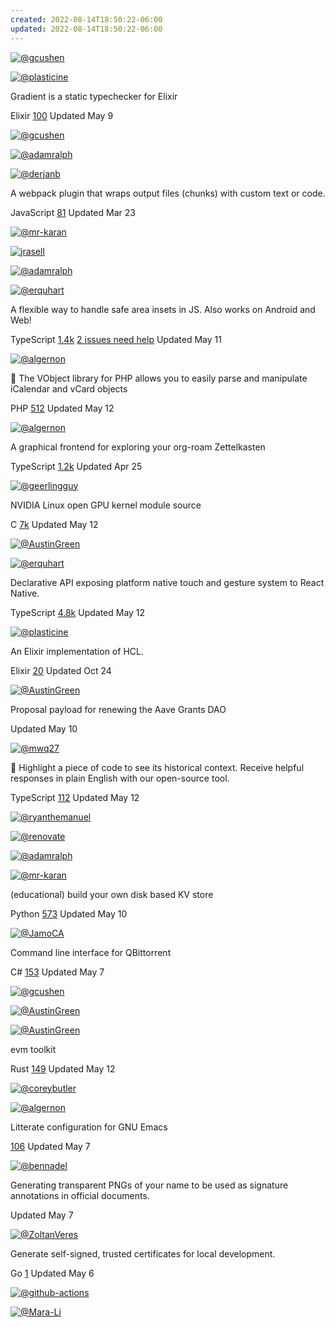 ```yaml
---
created: 2022-08-14T18:50:22-06:00
updated: 2022-08-14T18:50:22-06:00
---
```

[![@gcushen](https://avatars.githubusercontent.com/u/7537639?s=64&v=4)](https://github.com/gcushen)

[![@plasticine](https://avatars.githubusercontent.com/u/18076?s=64&v=4)](https://github.com/plasticine)

Gradient is a static typechecker for Elixir

Elixir [100](https://github.com/esl/gradient/stargazers) Updated May 9

[![@gcushen](https://avatars.githubusercontent.com/u/7537639?s=64&v=4)](https://github.com/gcushen)

[![@adamralph](https://avatars.githubusercontent.com/u/677704?s=64&v=4)](https://github.com/adamralph)

[![@derjanb](https://avatars.githubusercontent.com/u/767504?s=64&v=4)](https://github.com/derjanb)

A webpack plugin that wraps output files (chunks) with custom text or code.

JavaScript [81](https://github.com/levp/wrapper-webpack-plugin/stargazers) Updated Mar 23

[![@mr-karan](https://avatars.githubusercontent.com/u/5689132?s=64&v=4)](https://github.com/mr-karan)

[![jrasell](https://avatars.githubusercontent.com/u/2980562?v=4)](https://github.com/jrasell "jrasell")

[![@adamralph](https://avatars.githubusercontent.com/u/677704?s=64&v=4)](https://github.com/adamralph)

[![@erquhart](https://avatars.githubusercontent.com/u/2112202?s=64&v=4)](https://github.com/erquhart)

A flexible way to handle safe area insets in JS. Also works on Android and Web!

TypeScript [1.4k](https://github.com/th3rdwave/react-native-safe-area-context/stargazers) [2 issues need help](https://github.com/th3rdwave/react-native-safe-area-context/issues?q=label%3A%22help+wanted%22+is%3Aopen+is%3Aissue) Updated May 11

[![@algernon](https://avatars.githubusercontent.com/u/17243?s=64&v=4)](https://github.com/algernon)

📅 The VObject library for PHP allows you to easily parse and manipulate iCalendar and vCard objects

PHP [512](https://github.com/sabre-io/vobject/stargazers) Updated May 12

[![@algernon](https://avatars.githubusercontent.com/u/17243?s=64&v=4)](https://github.com/algernon)

A graphical frontend for exploring your org-roam Zettelkasten

TypeScript [1.2k](https://github.com/org-roam/org-roam-ui/stargazers) Updated Apr 25

[![@geerlingguy](https://avatars.githubusercontent.com/u/481677?s=64&v=4)](https://github.com/geerlingguy)

NVIDIA Linux open GPU kernel module source

C [7k](https://github.com/NVIDIA/open-gpu-kernel-modules/stargazers) Updated May 12

[![@AustinGreen](https://avatars.githubusercontent.com/u/5200555?s=64&v=4)](https://github.com/AustinGreen)

[![@erquhart](https://avatars.githubusercontent.com/u/2112202?s=64&v=4)](https://github.com/erquhart)

Declarative API exposing platform native touch and gesture system to React Native.

TypeScript [4.8k](https://github.com/software-mansion/react-native-gesture-handler/stargazers) Updated May 12

[![@plasticine](https://avatars.githubusercontent.com/u/18076?s=64&v=4)](https://github.com/plasticine)

An Elixir implementation of HCL.

Elixir [20](https://github.com/drowzy/hxl/stargazers) Updated Oct 24

[![@AustinGreen](https://avatars.githubusercontent.com/u/5200555?s=64&v=4)](https://github.com/AustinGreen)

Proposal payload for renewing the Aave Grants DAO

Updated May 10

[![@mwq27](https://avatars.githubusercontent.com/u/551359?s=64&v=4)](https://github.com/mwq27)

🍉 Highlight a piece of code to see its historical context. Receive helpful responses in plain English with our open-source tool.

TypeScript [112](https://github.com/watermelontools/wm-extension/stargazers) Updated May 12

[![@ryanthemanuel](https://avatars.githubusercontent.com/u/4873279?s=64&v=4)](https://github.com/ryanthemanuel)

[![@renovate](https://avatars.githubusercontent.com/in/2740?s=64&v=4)](https://github.com/apps/renovate)

[![@adamralph](https://avatars.githubusercontent.com/u/677704?s=64&v=4)](https://github.com/adamralph)

[![@mr-karan](https://avatars.githubusercontent.com/u/5689132?s=64&v=4)](https://github.com/mr-karan)

(educational) build your own disk based KV store

Python [573](https://github.com/avinassh/py-caskdb/stargazers) Updated May 10

[![@JamoCA](https://avatars.githubusercontent.com/u/1112671?s=64&v=4)](https://github.com/JamoCA)

Command line interface for QBittorrent

C# [153](https://github.com/fedarovich/qbittorrent-cli/stargazers) Updated May 7

[![@gcushen](https://avatars.githubusercontent.com/u/7537639?s=64&v=4)](https://github.com/gcushen)

[![@AustinGreen](https://avatars.githubusercontent.com/u/5200555?s=64&v=4)](https://github.com/AustinGreen)

[![@AustinGreen](https://avatars.githubusercontent.com/u/5200555?s=64&v=4)](https://github.com/AustinGreen)

evm toolkit

Rust [149](https://github.com/quilt/etk/stargazers) Updated May 12

[![@coreybutler](https://avatars.githubusercontent.com/u/770982?s=64&v=4)](https://github.com/coreybutler)

[![@algernon](https://avatars.githubusercontent.com/u/17243?s=64&v=4)](https://github.com/algernon)

Litterate configuration for GNU Emacs

[106](https://github.com/rougier/dotemacs/stargazers) Updated May 7

[![@bennadel](https://avatars.githubusercontent.com/u/563690?s=64&v=4)](https://github.com/bennadel)

Generating transparent PNGs of your name to be used as signature annotations in official documents.

Updated May 7

[![@ZoltanVeres](https://avatars.githubusercontent.com/u/214139?s=64&v=4)](https://github.com/ZoltanVeres)

Generate self-signed, trusted certificates for local development.

Go [1](https://github.com/primalskill/devcert/stargazers) Updated May 6

[![@github-actions](https://avatars.githubusercontent.com/in/15368?s=64&v=4)](https://github.com/apps/github-actions)

[![@Mara-Li](https://avatars.githubusercontent.com/u/30244939?s=64&v=4)](https://github.com/Mara-Li)